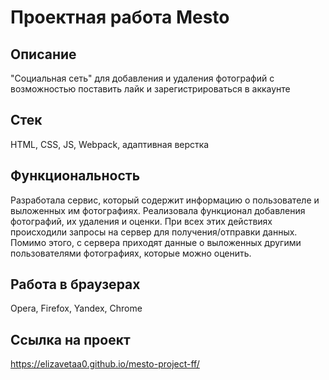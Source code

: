 # Проектная работа Mesto

## Описание
"Социальная сеть" для добавления и удаления фотографий с возможностью поставить лайк и зарегистрироваться в аккаунте

## Стек
HTML, CSS, JS, Webpack, адаптивная верстка  

## Функциональность
Разработала сервис, который содержит информацию о пользователе и выложенных им фотографиях. Реализовала функционал добавления фотографий, их удаления и оценки. При всех этих действиях происходили запросы на сервер для получения/отправки данных. Помимо этого, с сервера приходят данные о выложенных другими пользователями фотографиях, которые можно оценить.

## Работа в браузерах
Opera, Firefox, Yandex, Chrome 

## Ссылка на проект
https://elizavetaa0.github.io/mesto-project-ff/  

